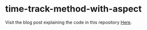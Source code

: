 # time-track-method-with-aspect

Visit the blog post explaining the code in this repository [Here](https://www.prkrdevblog.com/).
